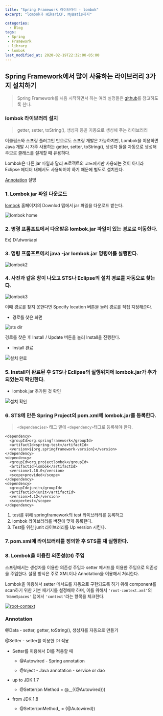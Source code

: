 ```yaml
---
title: "Spring Framework 라이브러리 - lombok"
excerpt: "lombok과 HikariCP, MyBatis까지"

categories:
  - Blog
tags:
 - Spring
 - Framework
 - library
 - lombok
last_modified_at: 2020-02-19T22:32:00-05:00
---
```


## Spring Framework에서 많이 사용하는 라이브러리 3가지 설치하기

> Spring Framework를 처음 시작하면서 하는 여러 설정들은 [github](https://github.com/angelica127/SpringFramwork/)를 참고하도록 한다.

### lombok 라이브러리 설치

> getter, setter, toString(), 생성자 등을 자동으로 생성해 주는 라이브러리

이클립스와 스프링 플러그인 만으로도 스프링 개발은 가능하지만, Lombok을 이용하면 Java 개발 시 자주 사용하는 getter, setter, toString(), 생성자 들을 자동으로 생성해 주므로 클래스를 설계할 때 유용하다.

Lombok은 다른 jar 파일과 달리 프로젝트의 코드에서만 사용되는 것이 아니라 Eclipse 에디터 내에서도 사용되어야 하기 때문에 별도로 설치한다.

[Annotation](#Annotation) 설명

### 1. Lombok jar 파일 다운로드

[lombok](https://projectlombok.org/download) 홈페이지의 Downlod 탭에서 jar 파일을 다운로드 받는다.

![lombok home](/assets/images/lombok.png)

### 2. 명령 프롬프트에서 다운받은 lombok.jar 파일이 있는 경로로 이동한다.

Ex) D:\dwon\api

### 3. 명령 프롬프트에서 java -jar lombok.jar 명령어를 실행한다.

![lombok2](/assets/images/lombok2.png)

### 4. 사진과 같은 창이 나오고 STS나 Eclipse의 설치 경로를 자동으로 찾는다.

![lombok3](/assets/images/lombok3.png)

이때 경로를 찾지 못한다면 Specify location 버튼을 눌러 경로를 직접 지정해준다.

- 경로를 찾은 화면

![sts dir](/assets/images/lombok4.png)

경로를 찾은 후 Install / Update 버튼을 눌러 Install을 진행한다.

- Install 완료

![설치 완료](/assets/images/lombok5.png)

### 5. Install이 완료된 후 STS나 Eclipse의 실행위치에 lombok.jar가 추가되었는지 확인한다.

- lombok.jar 추가된 것 확인

![설치 확인](/assets/images/lombok6.png)

### 6. STS에 만든 Spring Project의 pom.xml에 lombok.jar를 등록한다.

> `<dependencies>` 태그 밑에 `<dependency>`태그로 등록해야 한다.

```
<dependency>
  <groupId>org.springframework</groupId>
  <artifactId>spring-test</artifactId>
  <version>${org.springframework-version}</version>
</dependency>
<dependency>
  <groupId>org.projectlombok</groupId>
  <artifactId>lombok</artifactId>
  <version>1.18.0</version>
  <scope>provided</scope>
</dependency>
<dependency>
  <groupId>junit</groupId>
  <artifactId>junit</artifactId>
  <version>4.12</version>
  <scope>test</scope>
</dependency>   
```


  1. test를 위해 springframework의 test 라이브러리를 등록하고
  1. lombok 라이브러리를 버전에 맞게 등록한다.
  1. Test를 위한 junit 라이브러리를 Up version 시킨다.

### 7. pom.xml에 라이브러리를 정의한 후 STS를 재 실행한다.

### 8. Lombok을 이용한 의존성(DI) 주입

스프링에서는 생성자를 이용한 의존성 주입과 setter 메서드를 이용한 주입으로 의존성을 주입한다. 설정 방식은 주로 XML이나 Annotation을 이용해서 처리한다.

Lombok을 이용해서 setter 메서드를 자동으로 구현되도록 하기 위해 component를 scan하기 위한 기본 패키지를 설정해야 하며, 이를 위해서 `'root-context.xml'`의 `'NameSpaces'` 탭에서 `'context'`라는 항목을 체크한다.

[![root-context](/assets/images/lombok7.png)](/assets/images/lombok7.png)

### Annotation

@Data - setter, getter, toString(), 생성자를 자동으로 만들기

@Setter - setter를 이용한 DI 적용

- Setter를 이용해서 DI를 적용할 때

    - @Autowired - Spring annotation

    - @Inject - Java annotation - service or dao

- up to JDK 1.7

  - @Setter(on Method = @__({@Autowired}))

- from JDK 1.8

  - @Setter(onMethod_ = {@Autowired})
